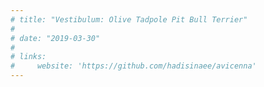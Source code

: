 ```yaml
---
# title: "Vestibulum: Olive Tadpole Pit Bull Terrier"
# 
# date: "2019-03-30"
# 
# links:
#     website: 'https://github.com/hadisinaee/avicenna'
---
```


